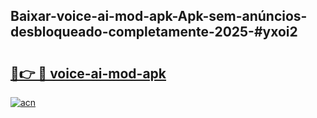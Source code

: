 ## Baixar-voice-ai-mod-apk-Apk-sem-anúncios-desbloqueado-completamente-2025-#yxoi2

# <h2><a href="https://ainizakaria.my?title=voice-ai-mod-apk&ref=20M">🔗👉 🔴 voice-ai-mod-apk</a></h2>

[![acn](https://github.com/user-attachments/assets/0f9c940e-d8b0-45ae-aac7-cd30a18b3e1c)](https://ainizakaria.my?title=voice-ai-mod-apk&ref=20M)

